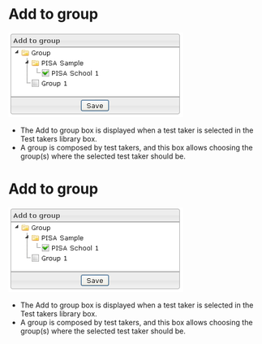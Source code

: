 <!--
author:
    - 'Jérôme Bogaerts'
created_at: '2012-03-29 15:26:27'
updated_at: '2013-03-13 13:41:45'
tags:
    - 'Manage Test Takers'
-->

Add to group
============

![](../resources/testtakers-addtogroup.png)

-   The Add to group box is displayed when a test taker is selected in the Test takers library box.
-   A group is composed by test takers, and this box allows choosing the group(s) where the selected test taker should be.

Add to group
============

![](../resources/testtakers-addtogroup.png)

-   The Add to group box is displayed when a test taker is selected in the Test takers library box.
-   A group is composed by test takers, and this box allows choosing the group(s) where the selected test taker should be.


